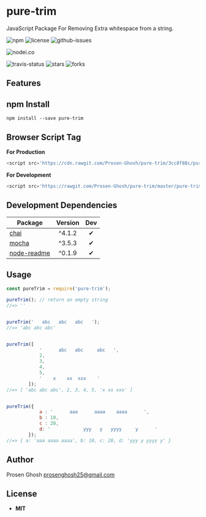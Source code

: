 # pure-trim
JavaScript Package For Removing  Extra whitespace from a string.

![npm](https://img.shields.io/npm/v/pure-trim.svg) ![license](https://img.shields.io/npm/l/pure-trim.svg) ![github-issues](https://img.shields.io/github/issues/Prosen-Ghosh/pure-trim.svg) 


![nodei.co](https://nodei.co/npm/pure-trim.png?downloads=true&downloadRank=true&stars=true)

![travis-status](https://img.shields.io/travis/Prosen-Ghosh/pure-trim.svg)
![stars](https://img.shields.io/github/stars/Prosen-Ghosh/pure-trim.svg)
![forks](https://img.shields.io/github/forks/Prosen-Ghosh/pure-trim.svg)


## Features


## npm Install

`npm install --save pure-trim`

## Browser Script Tag

**For Production**
```js
<script src='https://cdn.rawgit.com/Prosen-Ghosh/pure-trim/3cc8f88c/pure-trim.js'></script>
```

**For Development**
```js
<script src='https://rawgit.com/Prosen-Ghosh/pure-trim/master/pure-trim.js'></script>
```

## Development Dependencies

Package | Version | Dev
--- |:---:|:---:
[chai](https://www.npmjs.com/package/chai) | ^4.1.2 | ✔
[mocha](https://www.npmjs.com/package/mocha) | ^3.5.3 | ✔
[node-readme](https://www.npmjs.com/package/node-readme) | ^0.1.9 | ✔

## Usage

```js
const pureTrim = require('pure-trim');

pureTrim(); // return an empty string
//=> ''


pureTrim('   abc   abc   abc   ');
//=> 'abc abc abc'


pureTrim([
            '      abc   abc     abc   ',
            2,
            3,
            4,
            5,
            '    x    xx  xxx    '
        ]);
//=> [ 'abc abc abc', 2, 3, 4, 5, 'x xx xxx' ]


pureTrim({
            a : '      aaa      aaaa    aaaa      ',
            b : 10,
            c : 20,
            d: '            yyy   y   yyyy     y      '
        });
//=> { a: 'aaa aaaa aaaa', b: 10, c: 20, d: 'yyy y yyyy y' }
```

## Author

Prosen Ghosh <prosenghosh25@gmail.com>

## License

 - **MIT**
